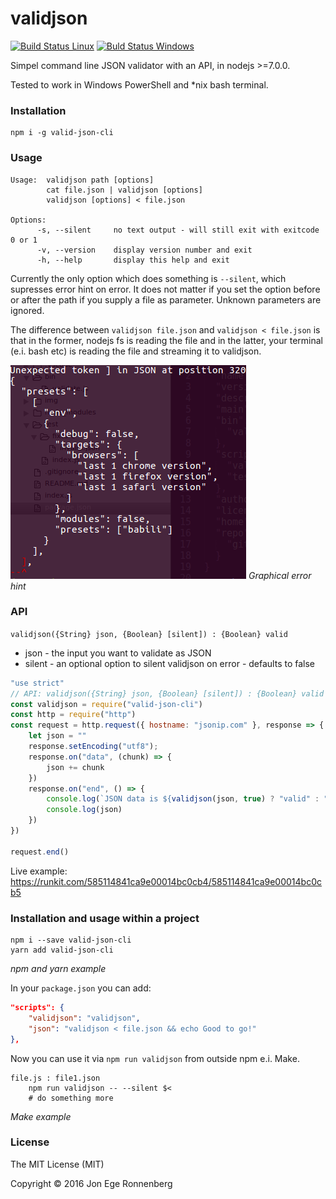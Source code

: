 validjson
=========
[![Build Status Linux](https://travis-ci.org/dotnetCarpenter/validate-json.svg?branch=master)](https://travis-ci.org/dotnetCarpenter/validate-json)
[![Buld Status Windows](https://ci.appveyor.com/api/projects/status/mvp3262p1qwj2hlx/branch/master?svg=true)](https://ci.appveyor.com/project/dotnetCarpenter/validate-json/)


Simpel command line JSON validator with an API, in nodejs >=7.0.0.

Tested to work in Windows PowerShell and *nix bash terminal.


### Installation ###

```
npm i -g valid-json-cli
```


### Usage ###

```
Usage:  validjson path [options]
        cat file.json | validjson [options]
        validjson [options] < file.json
 
Options:
      -s, --silent     no text output - will still exit with exitcode 0 or 1
      -v, --version    display version number and exit
      -h, --help       display this help and exit
```

Currently the only option which does something is `--silent`, which supresses error hint
on error. It does not matter if you set the option before or after the path if you
supply a file as parameter. Unknown parameters are ignored.

The difference between `validjson file.json` and `validjson < file.json` is that
in the former, nodejs fs is reading the file and
in the latter, your terminal (e.i. bash etc) is reading the file and streaming it to validjson.


![displays errors in color on the command line](img/Screenshot_from_version_1.1.1.png "Graphical error hint")
_Graphical error hint_

### API ###

`validjson({String} json, {Boolean} [silent]) : {Boolean} valid`

+ json - the input you want to validate as JSON
+ silent - an optional option to silent validjson on error - defaults to false


```js
"use strict"
// API: validjson({String} json, {Boolean} [silent]) : {Boolean} valid
const validjson = require("valid-json-cli")
const http = require("http")
const request = http.request({ hostname: "jsonip.com" }, response => {
    let json = ""
    response.setEncoding("utf8");
    response.on("data", (chunk) => {
        json += chunk
    })
    response.on("end", () => {
        console.log(`JSON data is ${validjson(json, true) ? "valid" : "invalid"}`)
        console.log(json)
    })
})

request.end()
```
Live example: https://runkit.com/585114841ca9e00014bc0cb4/585114841ca9e00014bc0cb5

### Installation and usage within a project ###

```
npm i --save valid-json-cli
yarn add valid-json-cli
```
_npm and yarn example_

In your `package.json` you can add:

```json
"scripts": {
    "validjson": "validjson",
    "json": "validjson < file.json && echo Good to go!"
},
```

Now you can use it via `npm run validjson` from outside npm e.i. Make.

```make
file.js : file1.json
    npm run validjson -- --silent $<
    # do something more
```
_Make example_

### License ###

The MIT License (MIT)

Copyright © 2016 Jon Ege Ronnenberg
